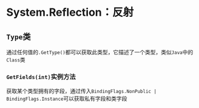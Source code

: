 # System.Reflection：反射
<p id="cHukJVahVLLMaJbAmzAHB">



</p>

<p id="mxbvcxPgif1BEGgWjvJFSC">

## `Type`类

</p>

<p id="asQAZq2qRdRRUNViZS6Ekb">

通过任何值的`.GetType()`都可以获取此类型，它描述了一个类型，类似`Java`中的`Class`类

</p>

<p id="hoDUJ1sPkA5RRJxTMrnDUi">

### `GetFields(int)`实例方法

</p>

<p id="oNBvRhChYR4D82AFSuREmp">

获取某个类型拥有的字段，通过传入`BindingFlags.NonPublic | BindingFlags.Instance`可以获取私有字段和类字段

</p>

<p id="pWQsyyERrYM3j5kmLEm9XA">



</p>
